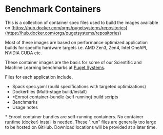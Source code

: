 # Benchmark Containers

This is a collection of container spec files used to build the images available on [https://hub.docker.com/orgs/pugetsystems/repositories](https://hub.docker.com/orgs/pugetsystems/repositories)

Most of these images are based on performance optimized application builds for specific hardware targets i.e. AMD Zen3, Zen4, Intel OneAPI, NVIDIA CUDA etc.

These container images are the basis for some of our Scientific and Machine Learning benchmarks at [Puget Systems](pugetsystems.com).

Files for each application include,

- Spack spec.yaml (build specifications with targeted optimizations)
- Dockerfiles (Multi-stage build/install)
- \*Enroot container-bundle (self running) build scripts
- Benchmarks
- Usage notes

\* Enroot container bundles are self-running containers. No container runtime (docker) install is needed. These ".run" files are generally too large to be hosted on GitHub. Download locations will be provided at a later time.